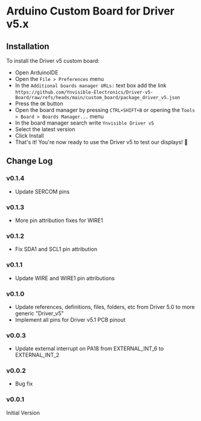# Arduino Custom Board for Driver v5.x

## Installation

To install the Driver v5 custom board:

- Open ArduinoIDE
- Open the `File > Preferences` menu
- In the `Additional boards manager URLs:` text box add the link `https://github.com/Ynvisible-Electronics/Driver-v5-Board/raw/refs/heads/main/custom_board/package_driver_v5.json`
- Press the `OK` button
- Open the board manager by pressing `CTRL+SHIFT+B` or opening the `Tools > Board > Boards Manager...` menu
- In the board manager search write `Ynvisible Driver v5`
- Select the latest version
- Click Install
- That's it! You're now ready to use the Driver v5 to test our displays! 🎉

## Change Log
### v0.1.4

* Update SERCOM pins

### v0.1.3

* More pin attribution fixes for WIRE1

### v0.1.2

* Fix SDA1 and SCL1 pin attribution

### v0.1.1

* Update WIRE and WIRE1 pin attributions

### v0.1.0

* Update references, definitions, files, folders, etc from Driver 5.0 to more generic "Driver_v5"
* Implement all pins for Driver v5.1 PCB pinout

### v0.0.3

- Update external interrupt on PA18 from EXTERNAL_INT_6 to EXTERNAL_INT_2

### v0.0.2

- Bug fix

### v0.0.1

Initial Version
